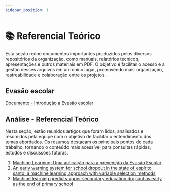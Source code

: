 ```yaml
---
sidebar_position: 1
---
```


# 📚 Referencial Teórico

Esta seção reúne documentos importantes produzidos pelos diversos repositórios da organização, como manuais, relatórios técnicos, apresentações e outros materiais em PDF. O objetivo é facilitar o acesso e a gestão desses arquivos em um único lugar, promovendo mais organização, rastreabilidade e colaboração entre os projetos.

## Evasão escolar

[Documento - Introdução a Evasão escolar](https://github.com/ciia-educacao/evasao-escolar/blob/pauloangelo/doc/2025_07-dados_de_entrada.pdf)

## Análise - Referencial Teórico

Nesta seção, estão reunidos artigos que foram lidos, analisados e resumidos pela equipe com o objetivo de facilitar o entendimento dos temas abordados. Os resumos destacam os principais pontos de cada trabalho, tornando o conteúdo mais acessível para consultas rápidas, estudos e discussões futuras.

1. [Machine Learning: Uma aplicação para a prevenção da Evasão Escolar](https://github.com/ciia-educacao/evasao-escolar/blob/pauloangelo/doc/2025_07-pereira2025machine.md)
2. [An early warning system for school dropout in the state of espírito santo: a machine learning approach with variable selection methods](https://github.com/ciia-educacao/evasao-escolar/blob/pauloangelo/doc/2025_07-pereira2024early.md)
3. [Machine learning predicts upper secondary education dropout as early as the end of primary school](https://github.com/ciia-educacao/evasao-escolar/blob/pauloangelo/doc/2025_07-psyridou2024machine.md)








